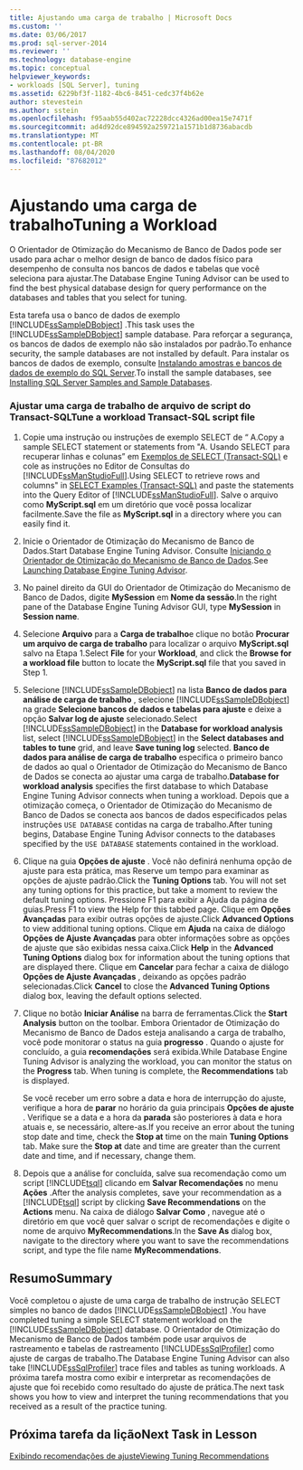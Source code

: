 ```yaml
---
title: Ajustando uma carga de trabalho | Microsoft Docs
ms.custom: ''
ms.date: 03/06/2017
ms.prod: sql-server-2014
ms.reviewer: ''
ms.technology: database-engine
ms.topic: conceptual
helpviewer_keywords:
- workloads [SQL Server], tuning
ms.assetid: 6229bf3f-1182-4bc6-8451-cedc37f4b62e
author: stevestein
ms.author: sstein
ms.openlocfilehash: f95aab55d402ac72228dcc4326ad00ea15e7471f
ms.sourcegitcommit: ad4d92dce894592a259721a1571b1d8736abacdb
ms.translationtype: MT
ms.contentlocale: pt-BR
ms.lasthandoff: 08/04/2020
ms.locfileid: "87682012"
---
```

# <a name="tuning-a-workload"></a><span data-ttu-id="65f74-102">Ajustando uma carga de trabalho</span><span class="sxs-lookup"><span data-stu-id="65f74-102">Tuning a Workload</span></span>
  <span data-ttu-id="65f74-103">O Orientador de Otimização do Mecanismo de Banco de Dados pode ser usado para achar o melhor design de banco de dados físico para desempenho de consulta nos bancos de dados e tabelas que você seleciona para ajustar.</span><span class="sxs-lookup"><span data-stu-id="65f74-103">The Database Engine Tuning Advisor can be used to find the best physical database design for query performance on the databases and tables that you select for tuning.</span></span>  
  
 <span data-ttu-id="65f74-104">Esta tarefa usa o banco de dados de exemplo [!INCLUDE[ssSampleDBobject](../../includes/sssampledbobject-md.md)] .</span><span class="sxs-lookup"><span data-stu-id="65f74-104">This task uses the [!INCLUDE[ssSampleDBobject](../../includes/sssampledbobject-md.md)] sample database.</span></span> <span data-ttu-id="65f74-105">Para reforçar a segurança, os bancos de dados de exemplo não são instalados por padrão.</span><span class="sxs-lookup"><span data-stu-id="65f74-105">To enhance security, the sample databases are not installed by default.</span></span> <span data-ttu-id="65f74-106">Para instalar os bancos de dados de exemplo, consulte [Instalando amostras e bancos de dados de exemplo do SQL Server](http://sqlserversamples.codeplex.com).</span><span class="sxs-lookup"><span data-stu-id="65f74-106">To install the sample databases, see [Installing SQL Server Samples and Sample Databases](http://sqlserversamples.codeplex.com).</span></span>  
  
### <a name="tune-a-workload-transact-sql-script-file"></a><span data-ttu-id="65f74-107">Ajustar uma carga de trabalho de arquivo de script do Transact-SQL</span><span class="sxs-lookup"><span data-stu-id="65f74-107">Tune a workload Transact-SQL script file</span></span>  
  
1.  <span data-ttu-id="65f74-108">Copie uma instrução ou instruções de exemplo SELECT de “ A.</span><span class="sxs-lookup"><span data-stu-id="65f74-108">Copy a sample SELECT statement or statements from "A.</span></span> <span data-ttu-id="65f74-109">Usando SELECT para recuperar linhas e colunas” em [Exemplos de SELECT &#40;Transact-SQL&#41;](/sql/t-sql/queries/select-examples-transact-sql) e cole as instruções no Editor de Consultas do [!INCLUDE[ssManStudioFull](../../includes/ssmanstudiofull-md.md)].</span><span class="sxs-lookup"><span data-stu-id="65f74-109">Using SELECT to retrieve rows and columns" in [SELECT Examples &#40;Transact-SQL&#41;](/sql/t-sql/queries/select-examples-transact-sql) and paste the statements into the Query Editor of [!INCLUDE[ssManStudioFull](../../includes/ssmanstudiofull-md.md)].</span></span> <span data-ttu-id="65f74-110">Salve o arquivo como **MyScript.sql** em um diretório que você possa localizar facilmente.</span><span class="sxs-lookup"><span data-stu-id="65f74-110">Save the file as **MyScript.sql** in a directory where you can easily find it.</span></span>  
  
2.  <span data-ttu-id="65f74-111">Inicie o Orientador de Otimização do Mecanismo de Banco de Dados.</span><span class="sxs-lookup"><span data-stu-id="65f74-111">Start Database Engine Tuning Advisor.</span></span> <span data-ttu-id="65f74-112">Consulte [Iniciando o Orientador de Otimização do Mecanismo de Banco de Dados](../../relational-databases/performance/database-engine-tuning-advisor.md).</span><span class="sxs-lookup"><span data-stu-id="65f74-112">See [Launching Database Engine Tuning Advisor](../../relational-databases/performance/database-engine-tuning-advisor.md).</span></span>  
  
3.  <span data-ttu-id="65f74-113">No painel direito da GUI do Orientador de Otimização do Mecanismo de Banco de Dados, digite **MySession** em **Nome da sessão**.</span><span class="sxs-lookup"><span data-stu-id="65f74-113">In the right pane of the Database Engine Tuning Advisor GUI, type **MySession** in **Session name**.</span></span>  
  
4.  <span data-ttu-id="65f74-114">Selecione **Arquivo** para a **Carga de trabalho**e clique no botão **Procurar um arquivo de carga de trabalho** para localizar o arquivo **MyScript.sql** salvo na Etapa 1.</span><span class="sxs-lookup"><span data-stu-id="65f74-114">Select **File** for your **Workload**, and click the **Browse for a workload file** button to locate the **MyScript.sql** file that you saved in Step 1.</span></span>  
  
5.  <span data-ttu-id="65f74-115">Selecione [!INCLUDE[ssSampleDBobject](../../includes/sssampledbobject-md.md)] na lista **Banco de dados para análise de carga de trabalho** , selecione [!INCLUDE[ssSampleDBobject](../../includes/sssampledbobject-md.md)] na grade **Selecione bancos de dados e tabelas para ajuste** e deixe a opção **Salvar log de ajuste** selecionado.</span><span class="sxs-lookup"><span data-stu-id="65f74-115">Select [!INCLUDE[ssSampleDBobject](../../includes/sssampledbobject-md.md)] in the **Database for workload analysis** list, select [!INCLUDE[ssSampleDBobject](../../includes/sssampledbobject-md.md)] in the **Select databases and tables to tune** grid, and leave **Save tuning log** selected.</span></span> <span data-ttu-id="65f74-116">**Banco de dados para análise de carga de trabalho** especifica o primeiro banco de dados ao qual o Orientador de Otimização do Mecanismo de Banco de Dados se conecta ao ajustar uma carga de trabalho.</span><span class="sxs-lookup"><span data-stu-id="65f74-116">**Database for workload analysis** specifies the first database to which Database Engine Tuning Advisor connects when tuning a workload.</span></span> <span data-ttu-id="65f74-117">Depois que a otimização começa, o Orientador de Otimização do Mecanismo de Banco de Dados se conecta aos bancos de dados especificados pelas instruções `USE DATABASE` contidas na carga de trabalho.</span><span class="sxs-lookup"><span data-stu-id="65f74-117">After tuning begins, Database Engine Tuning Advisor connects to the databases specified by the `USE DATABASE` statements contained in the workload.</span></span>  
  
6.  <span data-ttu-id="65f74-118">Clique na guia **Opções de ajuste** . Você não definirá nenhuma opção de ajuste para esta prática, mas Reserve um tempo para examinar as opções de ajuste padrão.</span><span class="sxs-lookup"><span data-stu-id="65f74-118">Click the **Tuning Options** tab. You will not set any tuning options for this practice, but take a moment to review the default tuning options.</span></span> <span data-ttu-id="65f74-119">Pressione F1 para exibir a Ajuda da página de guias.</span><span class="sxs-lookup"><span data-stu-id="65f74-119">Press F1 to view the Help for this tabbed page.</span></span> <span data-ttu-id="65f74-120">Clique em **Opções Avançadas** para exibir outras opções de ajuste.</span><span class="sxs-lookup"><span data-stu-id="65f74-120">Click **Advanced Options** to view additional tuning options.</span></span> <span data-ttu-id="65f74-121">Clique em **Ajuda** na caixa de diálogo **Opções de Ajuste Avançadas** para obter informações sobre as opções de ajuste que são exibidas nessa caixa.</span><span class="sxs-lookup"><span data-stu-id="65f74-121">Click **Help** in the **Advanced Tuning Options** dialog box for information about the tuning options that are displayed there.</span></span> <span data-ttu-id="65f74-122">Clique em **Cancelar** para fechar a caixa de diálogo **Opções de Ajuste Avançadas** , deixando as opções padrão selecionadas.</span><span class="sxs-lookup"><span data-stu-id="65f74-122">Click **Cancel** to close the **Advanced Tuning Options** dialog box, leaving the default options selected.</span></span>  
  
7.  <span data-ttu-id="65f74-123">Clique no botão **Iniciar Análise** na barra de ferramentas.</span><span class="sxs-lookup"><span data-stu-id="65f74-123">Click the **Start Analysis** button on the toolbar.</span></span> <span data-ttu-id="65f74-124">Embora Orientador de Otimização do Mecanismo de Banco de Dados esteja analisando a carga de trabalho, você pode monitorar o status na guia **progresso** . Quando o ajuste for concluído, a guia **recomendações** será exibida.</span><span class="sxs-lookup"><span data-stu-id="65f74-124">While Database Engine Tuning Advisor is analyzing the workload, you can monitor the status on the **Progress** tab. When tuning is complete, the **Recommendations** tab is displayed.</span></span>  
  
     <span data-ttu-id="65f74-125">Se você receber um erro sobre a data e hora de interrupção do ajuste, verifique a hora de **parar** no horário da guia principais **Opções de ajuste** . Verifique se a data e a hora da **parada** são posteriores à data e hora atuais e, se necessário, altere-as.</span><span class="sxs-lookup"><span data-stu-id="65f74-125">If you receive an error about the tuning stop date and time, check the **Stop at** time on the main **Tuning Options** tab. Make sure the **Stop at** date and time are greater than the current date and time, and if necessary, change them.</span></span>  
  
8.  <span data-ttu-id="65f74-126">Depois que a análise for concluída, salve sua recomendação como um script [!INCLUDE[tsql](../../includes/tsql-md.md)] clicando em **Salvar Recomendações** no menu **Ações** .</span><span class="sxs-lookup"><span data-stu-id="65f74-126">After the analysis completes, save your recommendation as a [!INCLUDE[tsql](../../includes/tsql-md.md)] script by clicking **Save Recommendations** on the **Actions** menu.</span></span> <span data-ttu-id="65f74-127">Na caixa de diálogo **Salvar Como** , navegue até o diretório em que você quer salvar o script de recomendações e digite o nome de arquivo **MyRecommendations**.</span><span class="sxs-lookup"><span data-stu-id="65f74-127">In the **Save As** dialog box, navigate to the directory where you want to save the recommendations script, and type the file name **MyRecommendations**.</span></span>  
  
## <a name="summary"></a><span data-ttu-id="65f74-128">Resumo</span><span class="sxs-lookup"><span data-stu-id="65f74-128">Summary</span></span>  
 <span data-ttu-id="65f74-129">Você completou o ajuste de uma carga de trabalho de instrução SELECT simples no banco de dados [!INCLUDE[ssSampleDBobject](../../includes/sssampledbobject-md.md)] .</span><span class="sxs-lookup"><span data-stu-id="65f74-129">You have completed tuning a simple SELECT statement workload on the [!INCLUDE[ssSampleDBobject](../../includes/sssampledbobject-md.md)] database.</span></span> <span data-ttu-id="65f74-130">O Orientador de Otimização do Mecanismo de Banco de Dados também pode usar arquivos de rastreamento e tabelas de rastreamento [!INCLUDE[ssSqlProfiler](../../includes/sssqlprofiler-md.md)] como ajuste de cargas de trabalho.</span><span class="sxs-lookup"><span data-stu-id="65f74-130">The Database Engine Tuning Advisor can also take [!INCLUDE[ssSqlProfiler](../../includes/sssqlprofiler-md.md)] trace files and tables as tuning workloads.</span></span> <span data-ttu-id="65f74-131">A próxima tarefa mostra como exibir e interpretar as recomendações de ajuste que foi recebido como resultado do ajuste de prática.</span><span class="sxs-lookup"><span data-stu-id="65f74-131">The next task shows you how to view and interpret the tuning recommendations that you received as a result of the practice tuning.</span></span>  
  
## <a name="next-task-in-lesson"></a><span data-ttu-id="65f74-132">Próxima tarefa da lição</span><span class="sxs-lookup"><span data-stu-id="65f74-132">Next Task in Lesson</span></span>  
 [<span data-ttu-id="65f74-133">Exibindo recomendações de ajuste</span><span class="sxs-lookup"><span data-stu-id="65f74-133">Viewing Tuning Recommendations</span></span>](lesson-1-2-viewing-tuning-recommendations.md)  
  
  
